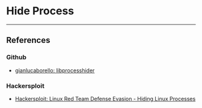 # Hide Process

---
## References

### Github

- [gianlucaborello: libprocesshider](https://github.com/gianlucaborello/libprocesshider)

### Hackersploit

- [Hackersploit: Linux Red Team Defense Evasion - Hiding Linux Processes](https://hackersploit.org/linux-red-team-defense-evasion-hiding-linux-processes/)